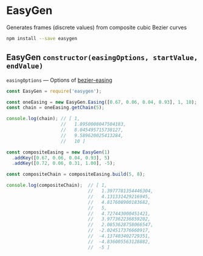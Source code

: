# EasyGen

Generates frames (discrete values) from composite cubic Bezier curves

```bash
npm install --save easygen
```

## EasyGen `constructor(easingOptions, startValue, endValue)`

`easingOptions` — Options of
[bezier-easing](https://github.com/gre/bezier-easing)

```javascript
const EasyGen = require('easygen');

const oneEasing = new EasyGen.Easing([0.67, 0.06, 0.04, 0.93], 1, 10);
const chain = oneEasing.getChain(5);

console.log(chain); // [ 1,
                    //   1.8950008047504183,
                    //   8.045495715738127,
                    //   9.589620025413284,
                    //   10 ]

const compositeEasing = new EasyGen(1)
  .addKey([0.67, 0.06, 0.04, 0.93], 5)
  .addKey([0.72, 0.06, 0.31, 1.00], -5);

const compositeChain = compositeEasing.build(5, 8);

console.log(compositeChain);  // [ 1,
                              //   1.3977781354446304,
                              //   4.131331429216945,
                              //   4.817608900183682,
                              //   5,
                              //   4.727443000451421,
                              //   3.977362236859202,
                              //   2.0853628758066547,
                              //  -2.024517376660917,
                              //  -4.137403402729351,
                              //  -4.836005563128882,
                              //  -5 ]
```
